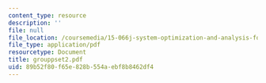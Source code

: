 ```yaml
---
content_type: resource
description: ''
file: null
file_location: /coursemedia/15-066j-system-optimization-and-analysis-for-manufacturing-summer-2003/89b52f80f65e828b554aebf8b8462df4_grouppset2.pdf
file_type: application/pdf
resourcetype: Document
title: grouppset2.pdf
uid: 89b52f80-f65e-828b-554a-ebf8b8462df4
---
```

